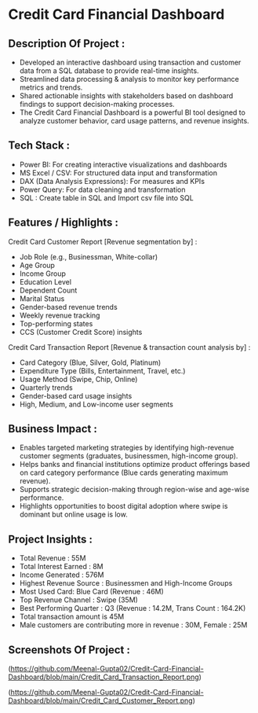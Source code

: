 # Credit Card Financial Dashboard

## Description Of Project :
-	Developed an interactive dashboard using transaction and customer data from a SQL database to provide real-time insights.
- Streamlined data processing & analysis to monitor key performance metrics and trends.
- Shared actionable insights with stakeholders based on dashboard findings to support decision-making processes.
- The Credit Card Financial Dashboard is a powerful BI tool designed to analyze customer behavior, card usage patterns, and  revenue insights.

## Tech Stack :
- Power BI: For creating interactive visualizations and dashboards
- MS Excel / CSV: For structured data input and transformation
- DAX (Data Analysis Expressions): For measures and KPIs
- Power Query: For data cleaning and transformation
- SQL : Create table in SQL and Import csv file into SQL

## Features / Highlights :
Credit Card Customer Report [Revenue segmentation by] :
- Job Role (e.g., Businessman, White-collar)
- Age Group
- Income Group
- Education Level
- Dependent Count
- Marital Status
- Gender-based revenue trends
- Weekly revenue tracking
- Top-performing states
- CCS (Customer Credit Score) insights

Credit Card Transaction Report [Revenue & transaction count analysis by] :
- Card Category (Blue, Silver, Gold, Platinum)
- Expenditure Type (Bills, Entertainment, Travel, etc.)
- Usage Method (Swipe, Chip, Online)
- Quarterly trends
- Gender-based card usage insights
- High, Medium, and Low-income user segments
 
## Business Impact :
- Enables targeted marketing strategies by identifying high-revenue customer segments (graduates, businessmen, high-income group).
- Helps banks and financial institutions optimize product offerings based on card category performance (Blue cards generating maximum revenue).
- Supports strategic decision-making through region-wise and age-wise performance.
- Highlights opportunities to boost digital adoption where swipe is dominant but online usage is low.

## Project Insights :
-	Total Revenue : 55M
-	Total Interest Earned : 8M
-	Income Generated : 576M
-	Highest Revenue Source : Businessmen and High-Income Groups
-	Most Used Card: Blue Card (Revenue : 46M)
-	Top Revenue Channel : Swipe (35M)
-	Best Performing Quarter : Q3 (Revenue : 14.2M, Trans Count : 164.2K)
-	Total transaction amount is 45M
-	Male customers are contributing more in revenue : 30M, Female : 25M

## Screenshots Of Project : 
(https://github.com/Meenal-Gupta02/Credit-Card-Financial-Dashboard/blob/main/Credit_Card_Transaction_Report.png)

(https://github.com/Meenal-Gupta02/Credit-Card-Financial-Dashboard/blob/main/Credit_Card_Customer_Report.png)

